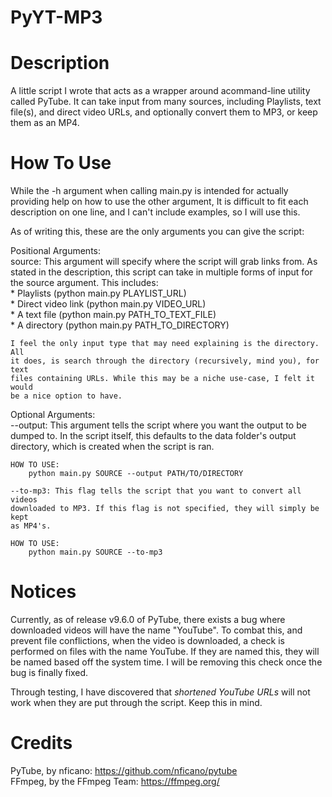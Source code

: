 # PyYT-MP3

# Description
A little script I wrote that acts as a wrapper around acommand-line
utility called PyTube. It can take input from many sources, including
Playlists, text file(s), and direct video URLs, and optionally convert
them to MP3, or keep them as an MP4.

# How To Use
While the -h argument when calling main.py is intended for actually
providing help on how to use the other argument, It is difficult to
fit each description on one line, and I can't include examples, so I will
use this.
  
As of writing this, these are the only arguments you can give the script:
  
Positional Arguments:  
	source: This argument will specify where the script will grab links from.
	As stated in the description, this script can take in multiple forms of
	input for the source argument. This includes:  
        * Playlists (python main.py PLAYLIST_URL)  
        * Direct video link (python main.py VIDEO_URL)  
        * A text file (python main.py PATH_TO_TEXT_FILE)  
        * A directory (python main.py PATH_TO_DIRECTORY)  

	I feel the only input type that may need explaining is the directory. All
	it does, is search through the directory (recursively, mind you), for text
	files containing URLs. While this may be a niche use-case, I felt it would
	be a nice option to have.  
  
Optional Arguments:  
	--output: This argument tells the script where you want the output to be
	dumped to. In the script itself, this defaults to the data folder's output
	directory, which is created when the script is ran.
  
	HOW TO USE:  
		python main.py SOURCE --output PATH/TO/DIRECTORY  
  
	--to-mp3: This flag tells the script that you want to convert all videos
	downloaded to MP3. If this flag is not specified, they will simply be kept
	as MP4's.
  
	HOW TO USE:  
		python main.py SOURCE --to-mp3  
  
# Notices
Currently, as of release v9.6.0 of PyTube, there exists a bug where downloaded videos
will have the name "YouTube". To combat this, and prevent file conflictions, when the
video is downloaded, a check is performed on files with the name YouTube. If they are
named this, they will be named based off the system time. I will be removing this check
once the bug is finally fixed.
  
Through testing, I have discovered that *shortened YouTube URLs* will not work when they
are put through the script. Keep this in mind.
  
# Credits
PyTube, by nficano: https://github.com/nficano/pytube  
FFmpeg, by the FFmpeg Team: https://ffmpeg.org/  